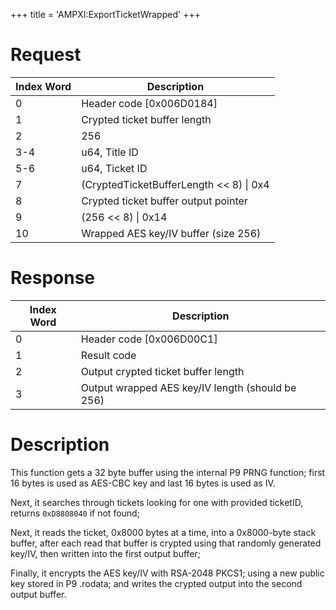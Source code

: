 +++
title = 'AMPXI:ExportTicketWrapped'
+++

# Request

| Index Word | Description                               |
|------------|-------------------------------------------|
| 0          | Header code \[0x006D0184\]                |
| 1          | Crypted ticket buffer length              |
| 2          | 256                                       |
| 3-4        | u64, Title ID                             |
| 5-6        | u64, Ticket ID                            |
| 7          | (CryptedTicketBufferLength \<\< 8) \| 0x4 |
| 8          | Crypted ticket buffer output pointer      |
| 9          | (256 \<\< 8) \| 0x14                      |
| 10         | Wrapped AES key/IV buffer (size 256)      |

# Response

| Index Word | Description                                      |
|------------|--------------------------------------------------|
| 0          | Header code \[0x006D00C1\]                       |
| 1          | Result code                                      |
| 2          | Output crypted ticket buffer length              |
| 3          | Output wrapped AES key/IV length (should be 256) |

# Description

This function gets a 32 byte buffer using the internal P9 PRNG function;
first 16 bytes is used as AES-CBC key and last 16 bytes is used as IV.

Next, it searches through tickets looking for one with provided
ticketID, returns `0xD8808040` if not found;

Next, it reads the ticket, 0x8000 bytes at a time, into a 0x8000-byte
stack buffer, after each read that buffer is crypted using that randomly
generated key/IV, then written into the first output buffer;

Finally, it encrypts the AES key/IV with RSA-2048 PKCS1; using a new
public key stored in P9 .rodata; and writes the crypted output into the
second output buffer.